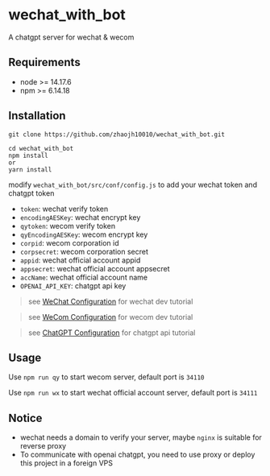 # wechat_with_bot

A chatgpt server for wechat &amp; wecom

## Requirements

- node >= 14.17.6
- npm >= 6.14.18

## Installation

```shell
git clone https://github.com/zhaojh10010/wechat_with_bot.git
```

```shell
cd wechat_with_bot
npm install
or
yarn install
```

modify `wechat_with_bot/src/conf/config.js` to add your wechat token and chatgpt token

- `token`: wechat verify token
- `encodingAESKey`: wechat encrypt key
- `qytoken`: wecom verify token
- `qyEncodingAESKey`: wecom encrypt key
- `corpid`: wecom corporation id
- `corpsecret`: wecom corporation secret
- `appid`: wechat official account appid
- `appsecret`: wechat official account appsecret
- `accName`: wechat official account name
- `OPENAI_API_KEY`: chatgpt api key

> see [WeChat Configuration](https://developers.weixin.qq.com/doc/offiaccount/Basic_Information/Access_Overview.html) for wechat dev tutorial

> see [WeCom Configuration](https://developer.work.weixin.qq.com/document/path/90664) for wecom dev tutorial

> see [ChatGPT Configuration](https://platform.openai.com/docs/introduction) for chatgpt api tutorial

## Usage

Use `npm run qy` to start wecom server, default port is `34110`

Use `npm run wx` to start wechat official account server, default port is `34111`

## Notice

- wechat needs a domain to verify your server, maybe `nginx` is suitable for reverse proxy
- To communicate with openai chatgpt, you need to use proxy or deploy this project in a foreign VPS
